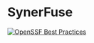 # SynerFuse
[![OpenSSF Best Practices](https://www.bestpractices.dev/projects/10699/badge)](https://www.bestpractices.dev/projects/10699)
